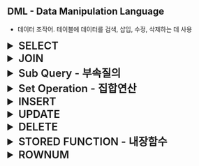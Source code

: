 ## DML - Data Manipulation Language
- 데이터 조작어. 테이블에 데이터를 검색, 삽입, 수정, 삭제하는 데 사용

<details>
<summary style="font-size: x-large; font-weight: 600;">SELECT</summary>

### SELECT
- 데이터를 검색하는 기본 문장. 특별히 질의어(Query) 라고 부른다.
- 검색한 결과를 테이블 형태로 출력
    ```sql
    SELECT      email
    FROM        member;
    ```
  
### WHERE
- 조건에 맞는 검색을 할 때 사용
- 조건으로 사용하는 술어는 비교, 범위, 집합, 패턴, NULL 이 있다.
  - 비교
    - =, <>, <, <=, >, >=
  - 범위
    - BETWEEN
  - 집합
    - IN, NOT IN
  - 패턴
    - LIKE
  - NULL
    - IS NULL, IS NOT NULL
  - 복합 조건
    - AND, OR, NOT
  ```sql
    SELECT      email
    FROM        member
    WHERE       email LIKE '%ruby%';
    AND         salary BETWEEN 100000 AND 200000
    AND         IN (BACKEND, FRONTEND)
    AND         NOT salary = 150000;
  ```

### ORDER BY
- SQL 문의 실행 결과를 특정 기준으로 정렬하여 출력할 때 사용
- 기본적으로 오름차순으로 정렬하며 내림차순으로 정렬 시에는 DESC 키워드를 사용
    ```sql
    -- 오름차순 조회시
    SELECT      email
    FROM        member
    ORDER BY    salary;
  
    -- 내림차순 조회시
    SELECT      email
    FROM        member
    ORDER BY    salary DESC;
    ```

### 집계(통계) 함수
- 여러 행으로부터 하나의 결과값을 반환하는 함수
- SELECT 구문에서만 사용됨
- 주로 평균, 합, 최대, 최소 등을 구하는 데 사용됨
  - COUNT
    - 지정한 컬럼(여러 컬럼 지정 가능)의 값이 NULL 이 아닌 행의 개수를 세는 집계함수.
  - SUM
    - 지정한 컬럼의 값의 총 합을 구하는 집계함수
  - AVG
    - 지정한 컬럼(여러 컬럼 지정 가능)의 값이 NULL 이 아닌 값들의 평균을 구하는 집계함수
  - MIN
    - 지정한 컬럼의 값들 중 최소값을 구하는 집계함수
  - MAX
    - 지정한 컬럼의 값들 중 최대값을 구하는 집계함수
  ```sql
  SELECT    SUM(saleprice) AS Total,
            AVG(saleprice) AS Average,
            MIN(saleprice) AS Mininum,
            MAX(saleprice) AS Maximum
  FROM      Orders;
  
  -- 판매 기록 수를 조회
    SELECT    COUNT(*)
    FROM      Orders;
    
    -- 중복을 제외한, 구매자 수를 조회
    SELECT    COUNT(DISRINCT shoper)
    FROM      Orders;
  ```
  
### GROUP BY
- 같은 속성 값끼리 그룹화할 때 사용
- 그룹화 한 결과의 SELECT 절에는 GROUP BY 에서 명시한 속성과 집계함수만 사용할 수 있다.
  ```sql
  SELECT      custid, COUNT(*) AS 판매수량, SUM(saleprice) AS 총 판매액
  FROM        Orders
  GROUP BY    custid;
  ```  
  ![img.png](img/group-by.png)  
  *그룹화 전과 그룹화 후의 결과 비교*  

### HAVING
- GROUP BY 로 그룹화한 그룹을 제한하여 조회할 때 사용
  1. WHERE 절에 작성한 결과를 GROUP BY 절로 그룹화
  2. 1의 결과에서 HAVING 조건애 해댱하는 결과를 최종 결과로 출력
  ```sql
                                                -- 실행 순서
  SELECT      custid, COUNT(*) AS 도서수량        -- 5
  FROM        Orders                            -- 1
  WHERE       saleprice >= 8000                 -- 2
  GROUP BY    custid                            -- 3
  HAVING      COUNT(*) >= 2                     -- 4
  ORDER BY    custid;                           -- 6
  ```
</details>


<details>
<summary style="font-size: x-large; font-weight: 600;">JOIN</summary>

## JOIN
- 여러 테이블을 연결하여 결합하는 연산
- 조인을 통한 조회 결과 역시 테이블의 형태로 GROUP BY, ORDER BY 등을 적용할 수 있다.
  ```sql
                                                    -- 실행 순서
  SELECT    name, SUM(saleprice)                    -- 5
  FROM      Customer, Orders                        -- 1
  WHERE     Customer.custid = Orders.custid         -- 2
  GROUP BY  Customer.name                           -- 3
  ORDER BY  Customer.name                           -- 4
  ```

### Cartesian Product
- 조인된 테이블 간의 결합으로 발생할 수 있는 모든 경우를 출력하는 연산
  - 조인된 결과가 연관관계에 맞지 않는 경우까지 포함
- 테이블을 조인할 때 별도의 조건을 걸지 않을 경우에 발생
  - 대부분 실무에서 Cartesian Product 의 결과를 조회하는 일은 거의 없다.

### JOIN 문법
![img.png](img/join.png)

- 내부 조인
  ```sql
  SELECT        속성들
  FROM          table1 , table2
  WHERE         조인 조건
  AND           검색 조건
  
  SELECT        속성들
  FROM          table1
  INNER JOIN    table2
  ON            조인 조건
  WHERE         검색 조건
  AND           검색 조건
  ```

- 외부 조인
  ```sql
  SELECT                                속성들
  FROM                                  table1
  [LEFT | RIGHT | FULL] OUTER JOIN      table2
  ON                                    조인 조건
  WHERE                                 검색 조건
  AND                                   검색 조건
  ```

</details>


<details>
<summary style="font-size: x-large; font-weight: 600;">Sub Query - 부속질의</summary>

### Sub Query
- 부속질의. SQL 문 내에 또 다른 SQL 문을 작성
- 조회 결과를 또 다른 SQL 문에 활용하기 위해 사용
  - WHERE 절에 사용
    - WHERE 절에 사용되는 부속질의 결과가 동등, 크기 비교에 사용될 경우 부속질의 결과는 단일 값이어야 한다.
    ```sql
    SELECT  bookname
    FROM    Book
    WHERE   price = (
                        SELECT  MAX(price)
                        FROM    Book
                    );
    
    
    -- 부속질의가 있을 경우에는 하위 부속질의를 먼저 실행하고 그 결과를 이용하여 상위 부속질의를 실행
    -- 2
    SELECT  name
    FROM    Customer
    WHERE   custid IN (
                        -- 1
                        SELECT  custid
                        FROM    Orders
                    );
    ```

</details>


<details>
<summary style="font-size: x-large; font-weight: 600;">Set Operation - 집합연산</summary>

## Set Operation
- 집합연산. 두 개 이상의 테이블에서 조인을 사용하지 않고 연관된 데이터를 조회하는 방법  
  ![img.png](img/set-operation.png)

### UNION
- 두 조회결과를 합한 하나의 결과를 조회
  - A UNION B
    - A 와 B 를 합한 결과를 중복을 제거하여 조회
  - A UNION ALL B
    - A 와 B 를 합한 결과를 중복을 제거하지 않고 조회
  ```sql
  -- Customer 와 team 에 있는 모든 이름을 중복을 제거하여 조회
  SELECT    name
  FROM      Customer
  UNION
  SELECT    name
  FROM      team
  
  -- Customer 와 team 에 있는 모든 이름을 중복을 제거하지 않고 조회
  SELECT    name
  FROM      Customer
  UNION ALL
  SELECT    name
  FROM      team
  ```

### INTERSECT
- 두 조회결과에 모두 존재하는 행들을 조회
  ```sql
  -- Customer 와 team 양쪽에 모두 존재하는 이름을 조회
  SELECT    name
  FROM      Customer
  INTERSECT
  SELECT    name
  FROM      team
  ```

### MINUS
- 반대쪽 결과에 존재하지 않는 행들을 조회
  ```sql
  -- Customer 에 있는 이름들 중 team 에 없는 이름을 조회
  SELECT    name
  FROM      Customer
  MINUS
  SELECT    name
  FROM      team
  ```

### EXISTS
- 부속질의의 결과의 행이 존재하는 조건을 만족하는 메인질의의 행을 결과에 포함하여 조회
  ```sql
  -- 주문내역이 있는 고객의 이름과 주소를 조회
                                                            -- 실행 순서
  SELECT    name, address                                   -- 3
  FROM      Customer cs                                     -- 1
  WHERE     EXISTS (                                        -- 2 (1의 모든 행에 대하여 부속질의를 확인)
                        SELECT  *
                        FROM    Orders od
                        WHERE   cs.custid = od.custid
                    );
  ```
</details>


<details>
<summary style="font-size: x-large; font-weight: 600;">INSERT</summary>

### INSERT
- 테이블에 새로운 튜플을 삽입하는 명령어
  ```sql
  INSERT INTO   MEMBER(name, email)             -- 컬럼을 지정하지 않을 경우 values 에 모든 컬럼을 값을 넣어주어야 한다.
  VALUES        ('ruby', 'ruby@gmail.com');
  ```

</details>


<details>
<summary style="font-size: x-large; font-weight: 600;">UPDATE</summary>

### UPDATE
- 특정 속성값을 수정하는 명령어
  ```sql
  UPDATE    MEMBER
  SET       name = 'diamond', email = 'diamond@gmail.com'
  WHERE     id = 1;
  -- 조건을 걸지 않으면 테이블의 모든 행을 대상으로 속성을 변경하므로 주의해야한다.
  -- 특정 한 행의 속성을 변경할 때에는 조건에 PK, Unique 값을 조건으로 걸어준다.
  ```

</details>


<details>
<summary style="font-size: x-large; font-weight: 600;">DELETE</summary>

### DELETE
- 테이블의 기존 튜플을 삭제하는 명령어
  ```sql
  DELETE
  FROM      MEMBER
  WHERE     id = 1;
  -- 조건을 걸지 않으면 테이블의 모든 행을 삭제하므로 주의해야한다.
  -- 특정 한 행의 속성을 삭제할 때에는 조건에 PK, Unique 값을 조건으로 걸어준다.
  ```

</details>


<details>
<summary style="font-size: x-large; font-weight: 600;">STORED FUNCTION - 내장함수</summary>

## STORED FUNCTION
- 상수나 속성 이름을 입력값으로 받아 단일 값을 결과로 반환하는 함수

### 숫자 관련 내장 함수
![img.png](img/number-function.png)  
```sql
-- 숫자 대신 숫자 값을 가지는 열이름을 사용할 수도 있다.
SELECT      ABS(-5),                -- 5
            ROUND(124.56, 1),       -- 124,6
            ROUND(1245000, -3),     -- 1250000
            CEIL(124.56),           -- 124
            POWER(2, 3),            -- 8
            SQRT(9),                -- 3
            SIGN(14),               -- 1
            SIGN(-14),              -- -1
            SIGN(0),                -- 0
            LOG(10)                 -- 2.30259
FROM        DUAL;
```

### 문자 함수
![img_1.png](img/string-function.png)  
```sql
SELECT      REPLACE('플루트는 관약기', '플루트', '클라리넷'),          -- 클라리넷는 관약기
            LENGTH('플루트'),                                    -- 3
            SUBSTR('플루트는 관약기', 1, 6),                       -- 플루트는 관. 두번째 인자는 시작 위치(1부터 시작), 세번째 인자는 길이
            LOWER('FLUTE'),                                    -- flute 
            UPPER('flute'),                                    -- FLUTE
            LPAD('page 1', 10, '*'),                            -- ****page 1
            RPAD('page 1', 10, '*'),                            -- page 1****
FROM        DUAL;
```

### 날짜 / 시간 함수
![img.png](img/date-function.png)  
```sql
SELECT      TO_DATE('2023-01-30', 'yyyy-mm-dd'),                            -- 2023-01-30
            TO_CHAR(TO_DATE('2023-01-30', 'yyyy-mm-dd'), 'yyyymmdd'),       -- '20230130'
FROM        DUAL;
```
</details>


<details>
<summary style="font-size: x-large; font-weight: 600;">ROWNUM</summary>

### ROWNUM
- 오라클 내부적으로 생성되는 가상 컬럼
- 조회 결과의 순번을 나타냄 (1번 부터 시작)
```sql
SELECT      ROWNUM AS '순번', custid, name, phone
FROM        CUSTOMER
WHERE       ROWNUM <= 2;
```
![img.png](img/rownum.png)

</details>